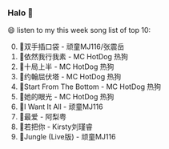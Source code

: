

### Halo 👋

😄 listen to my this week song list of top 10:

0. 🌈双手插口袋 - 顽童MJ116/张震岳
1. 🌈依然我行我素 - MC HotDog 热狗
2. 🌈十局上半 - MC HotDog 热狗
3. 🌈约翰屈伏塔 - MC HotDog 热狗
4. 🌈Start From The Bottom - MC HotDog 热狗
5. 🌈她的眼光 - MC HotDog 热狗
6. 🌈I Want It All - 顽童MJ116
7. 🌈最爱 - 阿梨粤
8. 🌈若把你 - Kirsty刘瑾睿
9. 🌈Jungle (Live版) - 顽童MJ116

